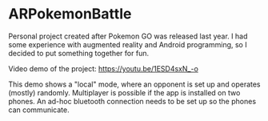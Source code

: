 # ARPokemonBattle

Personal project created after Pokemon GO was released last year. I had some experience with augmented reality and Android programming, so I decided to put something together for fun.

Video demo of the project: https://youtu.be/1ESD4sxN_-o

This demo shows a "local" mode, where an opponent is set up and operates (mostly) randomly. Multiplayer is possible if the app is installed on two phones. An ad-hoc bluetooth connection needs to be set up so the phones can communicate.
